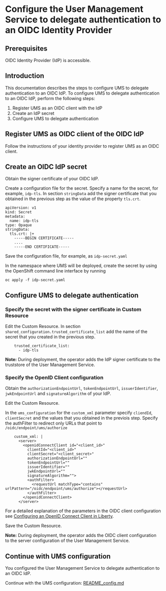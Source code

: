 # Configure the User Management Service to delegate authentication to an OIDC Identity Provider

## Prerequisites
OIDC Identity Provider (IdP) is accessible.

## Introduction

This documentation describes the steps to configure UMS to delegate authentication to an OIDC IdP.
To configure UMS to delegate authentication to an OIDC IdP, perform the following steps:
1. Register UMS as an OIDC client with the IdP
2. Create an IdP secret
3. Configure UMS to delegate authentication


## Register UMS as OIDC client of the OIDC IdP

Follow the instructions of your identity provider to register UMS as an OIDC client.

## Create an OIDC IdP secret

Obtain the signer certificate of your OIDC IdP.

Create a configuration file for the secret. 
Specify a name for the secret, for example, ```idp-tls```.
In section ```stringData```  add the signer certificate that you obtained in the previous step as the value of the property ```tls.crt```.

```
apiVersion: v1
kind: Secret
metadata:
  name: idp-tls
type: Opaque
stringData:
  tls.crt: |+
    -----BEGIN CERTIFICATE-----
    ....
    -----END CERTIFICATE-----
```

Save the configuration file, for example, as ```idp-secret.yaml```

In the namespace where UMS will be deployed, create the secret by using the OpenShift command line interface by running
```
oc apply -f idp-secret.yaml
```


## Configure UMS to delegate authentication

### Specify the secret with the signer certificate in Custom Resource

Edit the Custom Resource.
In section ```shared_configuration.trusted_certificate_list``` add the name of the secret that you created in the previous step.
```
    trusted_certificate_list:
      - idp-tls
```

**Note:** During deployment, the operator adds the IdP signer certificate to the truststore of the User Management Service.

### Specify the OpenID Client configuration

Obtain the ```authorizationEndpointUrl```, ```tokenEndpointUrl```, ```issuerIdentifier```, ```jwkEndpointUrl``` and ```signatureAlgorithm``` of your IdP.

Edit the Custom Resource.

In the ```ums_configuration``` for the ```custom_xml``` parameter specify ```cliendId```, ```clientSecret``` and the values that you obtained in the previois step.
Specify the authFilter to redirect only URLs that point to ```/oidc/endpoint/ums/authorize```

```
    custom_xml: |
      <server>
        <openidConnectClient id="<client_id>" 
          clientId="<client_id>" 
          clientSecret="<client_secret>" 
          authorizationEndpointUrl=""
          tokenEndpointUrl=""
          issuerIdentifier="" 
          jwkEndpointUrl=""
          signatureAlgorithm="">
          <authFilter>
            <requestUrl matchType="contains" urlPattern="/oidc/endpoint/ums/authorize"></requestUrl>
          </authFilter>
        </openidConnectClient>
      </server>
```

For a detailed explanation of the parameters in the OIDC client configuration see [Configuring an OpenID Connect Client in Liberty](https://www.ibm.com/support/knowledgecenter/SSEQTP_liberty/com.ibm.websphere.wlp.doc/ae/twlp_config_oidc_rp.html).

Save the Custom Resource.

**Note:** During deployment, the operator adds the OIDC client configuration to the server configuration of the User Management Service.

## Continue with UMS configuration
You configured the User Management Service to delegate authentication to an OIDC IdP.

Continue with the UMS configuration: [README_config.md](README_config.md)
